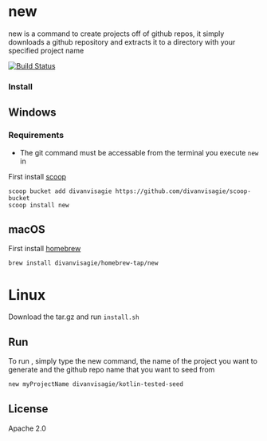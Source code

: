# new
new is a command to create projects off of github repos, it simply downloads a github repository and extracts it to a directory with your specified project name

[![Build Status](https://travis-ci.org/divanvisagie/new.svg?branch=master)](https://travis-ci.org/divanvisagie/new)


### Install 

## Windows 

### Requirements 
 - The git command must be accessable from the terminal you execute `new` in

First install [scoop](http://scoop.sh/)

```
scoop bucket add divanvisagie https://github.com/divanvisagie/scoop-bucket
scoop install new
```

## macOS

First install [homebrew](https://brew.sh/)

```
brew install divanvisagie/homebrew-tap/new
```


# Linux
Download the tar.gz and run `install.sh`

## Run

To run , simply type the new command, the name of the project you want to generate and the github repo name that you want to seed from

```sh
new myProjectName divanvisagie/kotlin-tested-seed
```


## License
Apache 2.0


